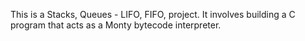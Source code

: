 This is a Stacks, Queues - LIFO, FIFO, project. It involves building a C program that acts as a Monty bytecode interpreter.
